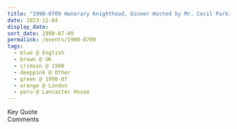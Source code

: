 ```yaml
---
title: "1990-0709 Honorary Knighthood, Dinner Hosted by Mr. Cecil Parkinson (the Secretary of State for Transport), Lancaster House, St James's, London SW1, UK"
date: 2023-11-04
display_date: 
sort_date: 1990-07-09
permalink: /events/1990-0709
tags:
  - blue @ English
  - brown @ UK
  - crimson @ 1990
  - deeppink @ Other
  - green @ 1990-07
  - orange @ London
  - peru @ Lancaster House
---
```


<wave-list>
  <list-title color="green" width="75">Key Quote</list-title>
  <list-item color="BlanchedAlmond"  width="200"></list-item>
  <list-item color="Lavender"></list-item>
  <list-item color="BlanchedAlmond"></list-item>
</wave-list>

<br>

<wave-list>
  <list-title color="green" width="75">Comments</list-title>
  <list-item color="BlanchedAlmond"  width="200"></list-item>
  <list-item color="Lavender"></list-item>
  <list-item color="BlanchedAlmond"></list-item>
</wave-list>